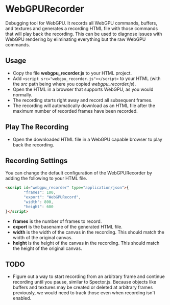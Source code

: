 # WebGPURecorder

Debugging tool for WebGPU. It records all WebGPU commands, buffers, and textures
and generates a recording HTML file with those commands that will play back the
recording. This can be used to diagnose issues with WebGPU rendering by
eliminating everything but the raw WebGPU commands.

## Usage

* Copy the file **webgpu_recorder.js** to your HTML project.
* Add `<script src="webgpu_recorder.js"></script>` to your HTML (with the *src* path being where you copied *webgpu_recorder.js*).
* Open the HTML in a browser that supports WebGPU, as you would normally.
* The recording starts right away and record all subsequent frames.
* The recording will automatically download as an HTML file after the maximum number of recorded frames have been recorded.

## Play The Recording

* Open the downloaded HTML file in a WebGPU capable browser to play back the recording.

## Recording Settings

You can change the default configuration of the WebGPURecorder by adding the following to your HTML file.

```html
<script id="webgpu_recorder" type="application/json">{
        "frames": 100,
        "export": "WebGPURecord",
        "width": 800,
        "height": 600
}</script>
```

* **frames** is the number of frames to record.
* **export** is the basename of the generated HTML file.
* **width** is the width of the canvas in the recording. This should match the width of the original canvas.
* **height** is the height of the canvas in the recording. This should match the height of the original canvas.

## TODO

* Figure out a way to start recording from an arbitrary frame and continue recording until you
pause, similar to Spector.js. Because objects like buffers and textures may be created or
deleted at arbitrary frames previously, we would need to track those even when recording isn't enabled.
